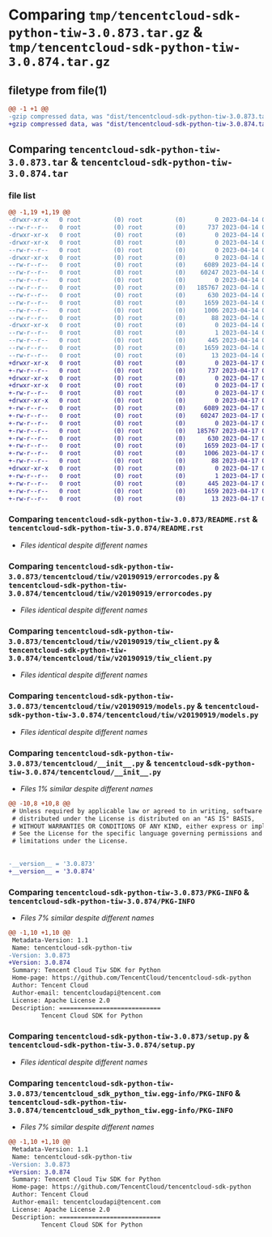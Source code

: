 # Comparing `tmp/tencentcloud-sdk-python-tiw-3.0.873.tar.gz` & `tmp/tencentcloud-sdk-python-tiw-3.0.874.tar.gz`

## filetype from file(1)

```diff
@@ -1 +1 @@
-gzip compressed data, was "dist/tencentcloud-sdk-python-tiw-3.0.873.tar", last modified: Fri Apr 14 00:59:35 2023, max compression
+gzip compressed data, was "dist/tencentcloud-sdk-python-tiw-3.0.874.tar", last modified: Mon Apr 17 00:52:18 2023, max compression
```

## Comparing `tencentcloud-sdk-python-tiw-3.0.873.tar` & `tencentcloud-sdk-python-tiw-3.0.874.tar`

### file list

```diff
@@ -1,19 +1,19 @@
-drwxr-xr-x   0 root         (0) root         (0)        0 2023-04-14 00:59:35.000000 tencentcloud-sdk-python-tiw-3.0.873/
--rw-r--r--   0 root         (0) root         (0)      737 2023-04-14 00:59:35.000000 tencentcloud-sdk-python-tiw-3.0.873/README.rst
-drwxr-xr-x   0 root         (0) root         (0)        0 2023-04-14 00:59:35.000000 tencentcloud-sdk-python-tiw-3.0.873/tencentcloud/
-drwxr-xr-x   0 root         (0) root         (0)        0 2023-04-14 00:59:35.000000 tencentcloud-sdk-python-tiw-3.0.873/tencentcloud/tiw/
--rw-r--r--   0 root         (0) root         (0)        0 2023-04-14 00:59:35.000000 tencentcloud-sdk-python-tiw-3.0.873/tencentcloud/tiw/__init__.py
-drwxr-xr-x   0 root         (0) root         (0)        0 2023-04-14 00:59:35.000000 tencentcloud-sdk-python-tiw-3.0.873/tencentcloud/tiw/v20190919/
--rw-r--r--   0 root         (0) root         (0)     6089 2023-04-14 00:59:35.000000 tencentcloud-sdk-python-tiw-3.0.873/tencentcloud/tiw/v20190919/errorcodes.py
--rw-r--r--   0 root         (0) root         (0)    60247 2023-04-14 00:59:35.000000 tencentcloud-sdk-python-tiw-3.0.873/tencentcloud/tiw/v20190919/tiw_client.py
--rw-r--r--   0 root         (0) root         (0)        0 2023-04-14 00:59:35.000000 tencentcloud-sdk-python-tiw-3.0.873/tencentcloud/tiw/v20190919/__init__.py
--rw-r--r--   0 root         (0) root         (0)   185767 2023-04-14 00:59:35.000000 tencentcloud-sdk-python-tiw-3.0.873/tencentcloud/tiw/v20190919/models.py
--rw-r--r--   0 root         (0) root         (0)      630 2023-04-14 00:59:35.000000 tencentcloud-sdk-python-tiw-3.0.873/tencentcloud/__init__.py
--rw-r--r--   0 root         (0) root         (0)     1659 2023-04-14 00:59:35.000000 tencentcloud-sdk-python-tiw-3.0.873/PKG-INFO
--rw-r--r--   0 root         (0) root         (0)     1006 2023-04-14 00:59:35.000000 tencentcloud-sdk-python-tiw-3.0.873/setup.py
--rw-r--r--   0 root         (0) root         (0)       88 2023-04-14 00:59:35.000000 tencentcloud-sdk-python-tiw-3.0.873/setup.cfg
-drwxr-xr-x   0 root         (0) root         (0)        0 2023-04-14 00:59:35.000000 tencentcloud-sdk-python-tiw-3.0.873/tencentcloud_sdk_python_tiw.egg-info/
--rw-r--r--   0 root         (0) root         (0)        1 2023-04-14 00:59:35.000000 tencentcloud-sdk-python-tiw-3.0.873/tencentcloud_sdk_python_tiw.egg-info/dependency_links.txt
--rw-r--r--   0 root         (0) root         (0)      445 2023-04-14 00:59:35.000000 tencentcloud-sdk-python-tiw-3.0.873/tencentcloud_sdk_python_tiw.egg-info/SOURCES.txt
--rw-r--r--   0 root         (0) root         (0)     1659 2023-04-14 00:59:35.000000 tencentcloud-sdk-python-tiw-3.0.873/tencentcloud_sdk_python_tiw.egg-info/PKG-INFO
--rw-r--r--   0 root         (0) root         (0)       13 2023-04-14 00:59:35.000000 tencentcloud-sdk-python-tiw-3.0.873/tencentcloud_sdk_python_tiw.egg-info/top_level.txt
+drwxr-xr-x   0 root         (0) root         (0)        0 2023-04-17 00:52:18.000000 tencentcloud-sdk-python-tiw-3.0.874/
+-rw-r--r--   0 root         (0) root         (0)      737 2023-04-17 00:52:18.000000 tencentcloud-sdk-python-tiw-3.0.874/README.rst
+drwxr-xr-x   0 root         (0) root         (0)        0 2023-04-17 00:52:18.000000 tencentcloud-sdk-python-tiw-3.0.874/tencentcloud/
+drwxr-xr-x   0 root         (0) root         (0)        0 2023-04-17 00:52:18.000000 tencentcloud-sdk-python-tiw-3.0.874/tencentcloud/tiw/
+-rw-r--r--   0 root         (0) root         (0)        0 2023-04-17 00:52:18.000000 tencentcloud-sdk-python-tiw-3.0.874/tencentcloud/tiw/__init__.py
+drwxr-xr-x   0 root         (0) root         (0)        0 2023-04-17 00:52:18.000000 tencentcloud-sdk-python-tiw-3.0.874/tencentcloud/tiw/v20190919/
+-rw-r--r--   0 root         (0) root         (0)     6089 2023-04-17 00:52:18.000000 tencentcloud-sdk-python-tiw-3.0.874/tencentcloud/tiw/v20190919/errorcodes.py
+-rw-r--r--   0 root         (0) root         (0)    60247 2023-04-17 00:52:18.000000 tencentcloud-sdk-python-tiw-3.0.874/tencentcloud/tiw/v20190919/tiw_client.py
+-rw-r--r--   0 root         (0) root         (0)        0 2023-04-17 00:52:18.000000 tencentcloud-sdk-python-tiw-3.0.874/tencentcloud/tiw/v20190919/__init__.py
+-rw-r--r--   0 root         (0) root         (0)   185767 2023-04-17 00:52:18.000000 tencentcloud-sdk-python-tiw-3.0.874/tencentcloud/tiw/v20190919/models.py
+-rw-r--r--   0 root         (0) root         (0)      630 2023-04-17 00:52:18.000000 tencentcloud-sdk-python-tiw-3.0.874/tencentcloud/__init__.py
+-rw-r--r--   0 root         (0) root         (0)     1659 2023-04-17 00:52:18.000000 tencentcloud-sdk-python-tiw-3.0.874/PKG-INFO
+-rw-r--r--   0 root         (0) root         (0)     1006 2023-04-17 00:52:18.000000 tencentcloud-sdk-python-tiw-3.0.874/setup.py
+-rw-r--r--   0 root         (0) root         (0)       88 2023-04-17 00:52:18.000000 tencentcloud-sdk-python-tiw-3.0.874/setup.cfg
+drwxr-xr-x   0 root         (0) root         (0)        0 2023-04-17 00:52:18.000000 tencentcloud-sdk-python-tiw-3.0.874/tencentcloud_sdk_python_tiw.egg-info/
+-rw-r--r--   0 root         (0) root         (0)        1 2023-04-17 00:52:18.000000 tencentcloud-sdk-python-tiw-3.0.874/tencentcloud_sdk_python_tiw.egg-info/dependency_links.txt
+-rw-r--r--   0 root         (0) root         (0)      445 2023-04-17 00:52:18.000000 tencentcloud-sdk-python-tiw-3.0.874/tencentcloud_sdk_python_tiw.egg-info/SOURCES.txt
+-rw-r--r--   0 root         (0) root         (0)     1659 2023-04-17 00:52:18.000000 tencentcloud-sdk-python-tiw-3.0.874/tencentcloud_sdk_python_tiw.egg-info/PKG-INFO
+-rw-r--r--   0 root         (0) root         (0)       13 2023-04-17 00:52:18.000000 tencentcloud-sdk-python-tiw-3.0.874/tencentcloud_sdk_python_tiw.egg-info/top_level.txt
```

### Comparing `tencentcloud-sdk-python-tiw-3.0.873/README.rst` & `tencentcloud-sdk-python-tiw-3.0.874/README.rst`

 * *Files identical despite different names*

### Comparing `tencentcloud-sdk-python-tiw-3.0.873/tencentcloud/tiw/v20190919/errorcodes.py` & `tencentcloud-sdk-python-tiw-3.0.874/tencentcloud/tiw/v20190919/errorcodes.py`

 * *Files identical despite different names*

### Comparing `tencentcloud-sdk-python-tiw-3.0.873/tencentcloud/tiw/v20190919/tiw_client.py` & `tencentcloud-sdk-python-tiw-3.0.874/tencentcloud/tiw/v20190919/tiw_client.py`

 * *Files identical despite different names*

### Comparing `tencentcloud-sdk-python-tiw-3.0.873/tencentcloud/tiw/v20190919/models.py` & `tencentcloud-sdk-python-tiw-3.0.874/tencentcloud/tiw/v20190919/models.py`

 * *Files identical despite different names*

### Comparing `tencentcloud-sdk-python-tiw-3.0.873/tencentcloud/__init__.py` & `tencentcloud-sdk-python-tiw-3.0.874/tencentcloud/__init__.py`

 * *Files 1% similar despite different names*

```diff
@@ -10,8 +10,8 @@
 # Unless required by applicable law or agreed to in writing, software
 # distributed under the License is distributed on an "AS IS" BASIS,
 # WITHOUT WARRANTIES OR CONDITIONS OF ANY KIND, either express or implied.
 # See the License for the specific language governing permissions and
 # limitations under the License.
 
 
-__version__ = '3.0.873'
+__version__ = '3.0.874'
```

### Comparing `tencentcloud-sdk-python-tiw-3.0.873/PKG-INFO` & `tencentcloud-sdk-python-tiw-3.0.874/PKG-INFO`

 * *Files 7% similar despite different names*

```diff
@@ -1,10 +1,10 @@
 Metadata-Version: 1.1
 Name: tencentcloud-sdk-python-tiw
-Version: 3.0.873
+Version: 3.0.874
 Summary: Tencent Cloud Tiw SDK for Python
 Home-page: https://github.com/TencentCloud/tencentcloud-sdk-python
 Author: Tencent Cloud
 Author-email: tencentcloudapi@tencent.com
 License: Apache License 2.0
 Description: ============================
         Tencent Cloud SDK for Python
```

### Comparing `tencentcloud-sdk-python-tiw-3.0.873/setup.py` & `tencentcloud-sdk-python-tiw-3.0.874/setup.py`

 * *Files identical despite different names*

### Comparing `tencentcloud-sdk-python-tiw-3.0.873/tencentcloud_sdk_python_tiw.egg-info/PKG-INFO` & `tencentcloud-sdk-python-tiw-3.0.874/tencentcloud_sdk_python_tiw.egg-info/PKG-INFO`

 * *Files 7% similar despite different names*

```diff
@@ -1,10 +1,10 @@
 Metadata-Version: 1.1
 Name: tencentcloud-sdk-python-tiw
-Version: 3.0.873
+Version: 3.0.874
 Summary: Tencent Cloud Tiw SDK for Python
 Home-page: https://github.com/TencentCloud/tencentcloud-sdk-python
 Author: Tencent Cloud
 Author-email: tencentcloudapi@tencent.com
 License: Apache License 2.0
 Description: ============================
         Tencent Cloud SDK for Python
```

